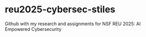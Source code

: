 # reu2025-cybersec-stiles
Github with my research and assignments for NSF REU 2025: AI Empowered Cybersecurity
